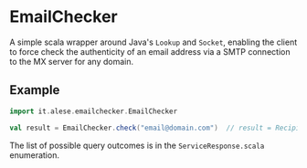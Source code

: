 # EmailChecker

A simple scala wrapper around Java's `Lookup` and `Socket`, enabling the client to force 
check the authenticity of an email address via a SMTP connection to the MX server for any domain.

## Example

```scala
import it.alese.emailchecker.EmailChecker

val result = EmailChecker.check("email@domain.com")  // result = RecipientOK
```

The list of possible query outcomes is in the `ServiceResponse.scala` enumeration.
